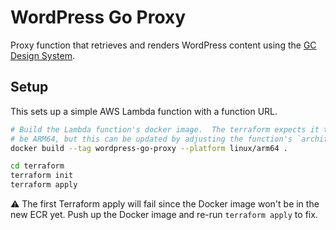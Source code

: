 # WordPress Go Proxy
Proxy function that retrieves and renders WordPress content using the [GC Design System](https://design-system.alpha.canada.ca/).

## Setup
This sets up a simple AWS Lambda function with a function URL.

```sh
# Build the Lambda function's docker image.  The terraform expects it to
# be ARM64, but this can be updated by adjusting the function's `architectures`.
docker build --tag wordpress-go-proxy --platform linux/arm64 .

cd terraform
terraform init
terraform apply
```

:warning: The first Terraform apply will fail since the Docker image won't be in the new ECR yet.  Push up the Docker image and re-run `terraform apply` to fix.